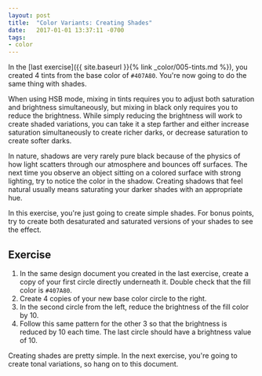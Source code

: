 ```yaml
---
layout: post
title:  "Color Variants: Creating Shades"
date:   2017-01-01 13:37:11 -0700
tags:
- color
---
```

In the [last exercise]({{ site.baseurl }}{% link _color/005-tints.md %}), you created 4 tints from the base color of `#407A80`. You're now going to do the same thing with shades.

When using HSB mode, mixing in tints requires you to adjust both saturation and brightness simultaneously, but mixing in black only requires you to reduce the brightness. While simply reducing the brightness will work to create shaded variations, you can take it a step farther and either increase saturation simultaneously to create richer darks, or decrease saturation to create softer darks.

In nature, shadows are very rarely pure black because of the physics of how light scatters through our atmosphere and bounces off surfaces. The next time you observe an object sitting on a colored surface with strong lighting, try to notice the color in the shadow. Creating shadows that feel natural usually means saturating your darker shades with an appropriate hue.

In this exercise, you're just going to create simple shades. For bonus points, try to create both desaturated and saturated versions of your shades to see the effect.

<!--more-->
## Exercise

1. In the same design document you created in the last exercise, create a copy of your first circle directly underneath it. Double check that the fill color is `#407A80`.
2. Create 4 copies of your new base color circle to the right.
3. In the second circle from the left, reduce the brightness of the fill color by 10.
4. Follow this same pattern for the other 3 so that the brightness is reduced by 10 each time. The last circle should have a brightness value of 10.

Creating shades are pretty simple. In the next exercise, you're going to create tonal variations, so hang on to this document.
